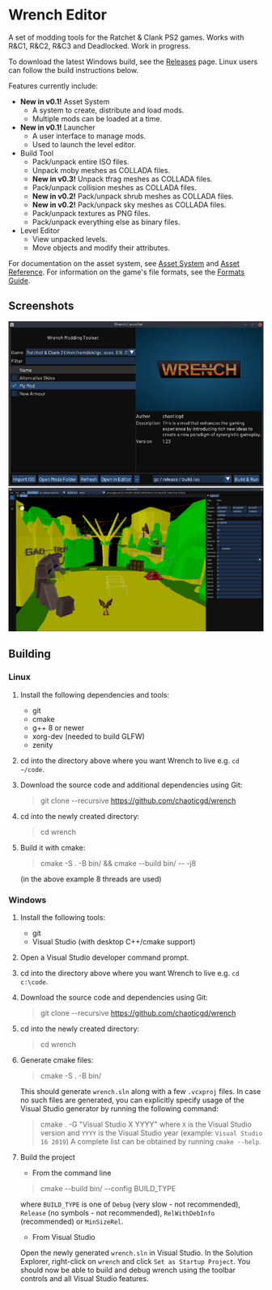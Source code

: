 # Wrench Editor

A set of modding tools for the Ratchet & Clank PS2 games. Works with R&C1, R&C2, R&C3 and Deadlocked. Work in progress.

To download the latest Windows build, see the [Releases](https://github.com/chaoticgd/wrench/releases) page. Linux users can follow the build instructions below.

Features currently include:
- **New in v0.1!** Asset System
	- A system to create, distribute and load mods.
	- Multiple mods can be loaded at a time.
- **New in v0.1!** Launcher
	- A user interface to manage mods.
	- Used to launch the level editor.
- Build Tool
	- Pack/unpack entire ISO files.
	- Unpack moby meshes as COLLADA files.
	- **New in v0.3!** Unpack tfrag meshes as COLLADA files.
	- Pack/unpack collision meshes as COLLADA files.
	- **New in v0.2!** Pack/unpack shrub meshes as COLLADA files.
	- **New in v0.2!** Pack/unpack sky meshes as COLLADA files.
	- Pack/unpack textures as PNG files.
	- Pack/unpack everything else as binary files.
- Level Editor
	- View unpacked levels.
	- Move objects and modify their attributes.

For documentation on the asset system, see [Asset System](docs/asset_system.md) and [Asset Reference](docs/asset_reference.md). For information on the game's file formats, see the [Formats Guide](docs/formats_guide.md).

## Screenshots

![Launcher](docs/screenshots/launcher.png)
![Level Editor](docs/screenshots/editor.png)

## Building

### Linux

1.	Install the following dependencies and tools:
	- git
	- cmake
	- g++ 8 or newer
	- xorg-dev (needed to build GLFW)
	- zenity

2.	cd into the directory above where you want Wrench to live e.g. `cd ~/code`.

2.	Download the source code and additional dependencies using Git:
	> git clone --recursive https://github.com/chaoticgd/wrench

3.	cd into the newly created directory:
	> cd wrench

4.	Build it with cmake:
	> cmake -S . -B bin/ && cmake --build bin/ -- -j8
	
	(in the above example 8 threads are used)

### Windows

1.	Install the following tools:
	- git
	- Visual Studio (with desktop C++/cmake support)

2.	Open a Visual Studio developer command prompt.

3.	cd into the directory above where you want Wrench to live e.g. `cd c:\code`.

4.	Download the source code and dependencies using Git:
	> git clone --recursive https://github.com/chaoticgd/wrench

5.	cd into the newly created directory:
	> cd wrench

6.	Generate cmake files:
	> cmake -S . -B bin/

	This should generate `wrench.sln` along with a few `.vcxproj` files. 
	In case no such files are generated, you can explicitly specify usage of the Visual Studio generator by running the following command:
	> cmake . -G "Visual Studio X YYYY"
	where `X` is the Visual Studio version and `YYYY` is the Visual Studio year (example: `Visual Studio 16 2019`)
	A complete list can be obtained by running `cmake --help`.

7.	Build the project
	* From the command line

	> cmake --build bin/ --config BUILD_TYPE

	where `BUILD_TYPE` is one of `Debug` (very slow - not recommended), `Release` (no symbols - not recommended), `RelWithDebInfo` (recommended) or `MinSizeRel`.

	* From Visual Studio
	
	Open the newly generated `wrench.sln` in Visual Studio. In the Solution Explorer, right-click on `wrench` and click `Set as Startup Project`.
	You should now be able to build and debug wrench using the toolbar controls and all Visual Studio features.
